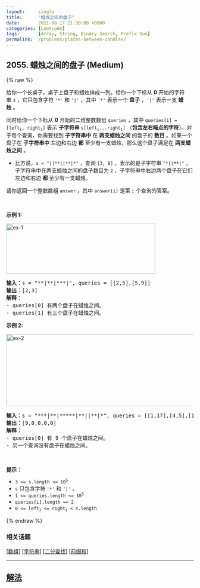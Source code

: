 ```yaml
---
layout:     single
title:      "蜡烛之间的盘子"
date:       2021-08-17 21:30:00 +0800
categories: [Leetcode]
tags:       [Array, String, Binary Search, Prefix Sum]
permalink:  /problems/plates-between-candles/
---
```


## 2055. 蜡烛之间的盘子 (Medium)

{% raw %}

<p>给你一个长桌子，桌子上盘子和蜡烛排成一列。给你一个下标从 <strong>0</strong>&nbsp;开始的字符串&nbsp;<code>s</code>&nbsp;，它只包含字符&nbsp;<code>'*'</code> 和&nbsp;<code>'|'</code>&nbsp;，其中&nbsp;<code>'*'</code>&nbsp;表示一个 <strong>盘子</strong>&nbsp;，<code>'|'</code>&nbsp;表示一支&nbsp;<strong>蜡烛</strong>&nbsp;。</p>

<p>同时给你一个下标从 <strong>0</strong>&nbsp;开始的二维整数数组&nbsp;<code>queries</code>&nbsp;，其中&nbsp;<code>queries[i] = [left<sub>i</sub>, right<sub>i</sub>]</code>&nbsp;表示 <strong>子字符串</strong>&nbsp;<code>s[left<sub>i</sub>...right<sub>i</sub>]</code>&nbsp;（<strong>包含左右端点的字符</strong>）。对于每个查询，你需要找到 <strong>子字符串中</strong>&nbsp;在 <strong>两支蜡烛之间</strong>&nbsp;的盘子的 <b>数目</b>&nbsp;。如果一个盘子在 <strong>子字符串中</strong>&nbsp;左边和右边 <strong>都</strong>&nbsp;至少有一支蜡烛，那么这个盘子满足在 <strong>两支蜡烛之间</strong>&nbsp;。</p>

<ul>
	<li>比方说，<code>s = "||**||**|*"</code>&nbsp;，查询&nbsp;<code>[3, 8]</code>&nbsp;，表示的是子字符串&nbsp;<code>"*||<strong><em>**</em></strong>|"</code>&nbsp;。子字符串中在两支蜡烛之间的盘子数目为&nbsp;<code>2</code>&nbsp;，子字符串中右边两个盘子在它们左边和右边 <strong>都 </strong>至少有一支蜡烛。</li>
</ul>

<p>请你返回一个整数数组&nbsp;<code>answer</code>&nbsp;，其中&nbsp;<code>answer[i]</code>&nbsp;是第&nbsp;<code>i</code>&nbsp;个查询的答案。</p>

<p>&nbsp;</p>

<p><strong>示例 1:</strong></p>

<p><img alt="ex-1" src="https://assets.leetcode.com/uploads/2021/10/04/ex-1.png" style="width: 400px; height: 134px;"></p>

<pre><b>输入：</b>s = "**|**|***|", queries = [[2,5],[5,9]]
<b>输出：</b>[2,3]
<b>解释：</b>
- queries[0] 有两个盘子在蜡烛之间。
- queries[1] 有三个盘子在蜡烛之间。
</pre>

<p><strong>示例 2:</strong></p>

<p><img alt="ex-2" src="https://assets.leetcode.com/uploads/2021/10/04/ex-2.png" style="width: 600px; height: 193px;"></p>

<pre><b>输入：</b>s = "***|**|*****|**||**|*", queries = [[1,17],[4,5],[14,17],[5,11],[15,16]]
<b>输出：</b>[9,0,0,0,0]
<strong>解释：</strong>
- queries[0] 有 9 个盘子在蜡烛之间。
- 另一个查询没有盘子在蜡烛之间。
</pre>

<p>&nbsp;</p>

<p><strong>提示：</strong></p>

<ul>
	<li><code>3 &lt;= s.length &lt;= 10<sup>5</sup></code></li>
	<li><code>s</code>&nbsp;只包含字符&nbsp;<code>'*'</code> 和&nbsp;<code>'|'</code>&nbsp;。</li>
	<li><code>1 &lt;= queries.length &lt;= 10<sup>5</sup></code></li>
	<li><code>queries[i].length == 2</code></li>
	<li><code>0 &lt;= left<sub>i</sub> &lt;= right<sub>i</sub> &lt; s.length</code></li>
</ul>

{% endraw %}

### 相关话题
  [[数组](https://github.com/awesee/leetcode/tree/master/tag/array/README.md)]
  [[字符串](https://github.com/awesee/leetcode/tree/master/tag/string/README.md)]
  [[二分查找](https://github.com/awesee/leetcode/tree/master/tag/binary-search/README.md)]
  [[前缀和](https://github.com/awesee/leetcode/tree/master/tag/prefix-sum/README.md)]

---

## [解法](https://github.com/awesee/leetcode/tree/master/problems/plates-between-candles)
